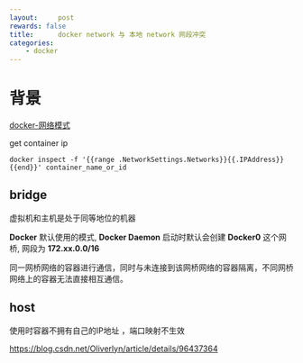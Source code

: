```yaml
---
layout:     post
rewards: false
title:      docker network 与 本地 network 网段冲突
categories:
    - docker
---
```



# 背景

[docker-网络模式](https://docs.docker.com/network/#network-drivers)

get container ip

```
docker inspect -f '{{range .NetworkSettings.Networks}}{{.IPAddress}}{{end}}' container_name_or_id	
```





## **bridge**

虚拟机和主机是处于同等地位的机器



**Docker** 默认使用的模式, **Docker Daemon** 启动时默认会创建 **Docker0** 这个网桥, 网段为 **172.xx.0.0/16** 

同一网桥网络的容器进行通信，同时与未连接到该网桥网络的容器隔离，不同网桥网络上的容器无法直接相互通信。

## host

使用时容器不拥有自己的IP地址 ，端口映射不生效





https://blog.csdn.net/Oliverlyn/article/details/96437364
